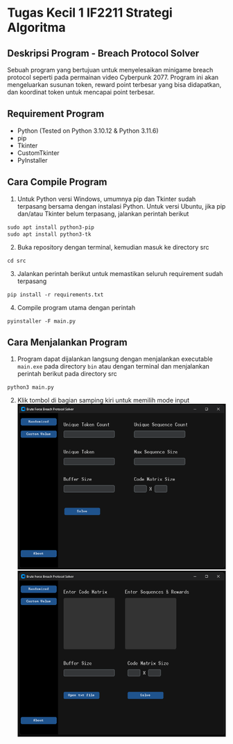 # Tugas Kecil 1 IF2211 Strategi Algoritma
## Deskripsi Program -  Breach Protocol Solver
Sebuah program yang bertujuan untuk menyelesaikan minigame breach protocol seperti pada permainan video Cyberpunk 2077. Program ini akan mengeluarkan susunan token, reward point terbesar yang bisa didapatkan, dan koordinat token untuk mencapai point terbesar.

## Requirement Program
- Python (Tested on Python 3.10.12 & Python 3.11.6)
- pip
- Tkinter
- CustomTkinter
- PyInstaller

## Cara Compile Program
1. Untuk Python versi Windows, umumnya pip dan Tkinter sudah terpasang bersama dengan instalasi Python. Untuk versi Ubuntu, jika pip dan/atau Tkinter belum terpasang, jalankan perintah berikut 
```
sudo apt install python3-pip
sudo apt install python3-tk
```
2. Buka repository dengan terminal, kemudian masuk ke directory src
```
cd src
```
3. Jalankan perintah berikut untuk memastikan seluruh requirement sudah terpasang
```
pip install -r requirements.txt
```
4. Compile program utama dengan perintah
```
pyinstaller -F main.py
```
## Cara Menjalankan Program
1. Program dapat dijalankan langsung dengan menjalankan executable `main.exe` pada directory `bin` atau dengan terminal dan menjalankan perintah berikut pada directory src
```
python3 main.py
```
2. Klik tombol di bagian samping kiri untuk memilih mode input
![Randomized Input](screenshot1.png)
![Custom Input](screenshot2.png)
